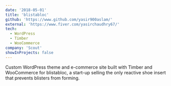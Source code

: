 ```yaml
---
date: '2018-05-01'
title: 'blistabloc'
github: 'https://www.github.com/yasir900aslam/'
external: 'https://www.fiver.com/yasirchaudhry67/'
tech:
  - WordPress
  - Timber
  - WooCommerce
company: 'Scout'
showInProjects: false
---
```


Custom WordPress theme and e-commerce site built with Timber and WooCommerce for blistabloc, a start-up selling the only reactive shoe insert that prevents blisters from forming.
